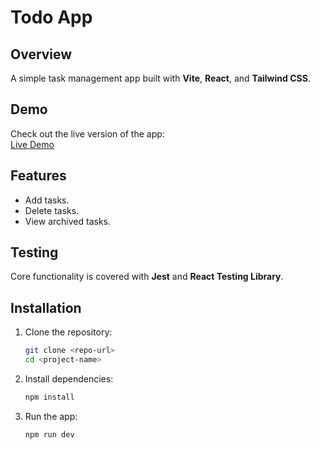 # Todo App

## Overview

A simple task management app built with **Vite**, **React**, and **Tailwind CSS**.

## Demo

Check out the live version of the app:  
[Live Demo](https://arqu33n.github.io/todo-app)

## Features

- Add tasks.
- Delete tasks.
- View archived tasks.

## Testing

Core functionality is covered with **Jest** and **React Testing Library**.

## Installation

1. Clone the repository:

   ```bash
   git clone <repo-url>
   cd <project-name>
   ```

2. Install dependencies:

   ```bash
   npm install
   ```

3. Run the app:

   ```bash
   npm run dev
   ```
